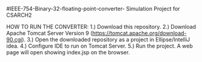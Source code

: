 #IEEE-754-Binary-32-floating-point-converter-
Simulation Project for CSARCH2

HOW TO RUN THE CONVERTER:
1.) Download this repository.
2.) Download Apache Tomcat Server Version 9 (https://tomcat.apache.org/download-90.cgi).
3.) Open the downloaded repository as a project in Ellipse/IntelliJ idea.
4.) Configure IDE to run on Tomcat Server.
5.) Run the project. A web page will open showing index.jsp on the browser.
